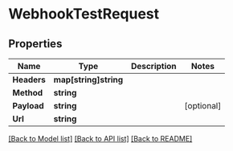 # WebhookTestRequest

## Properties

Name | Type | Description | Notes
------------ | ------------- | ------------- | -------------
**Headers** | **map[string]string** |  | 
**Method** | **string** |  | 
**Payload** | **string** |  | [optional] 
**Url** | **string** |  | 

[[Back to Model list]](../README#documentation-for-models) [[Back to API list]](../README#documentation-for-api-endpoints) [[Back to README]](../README)


